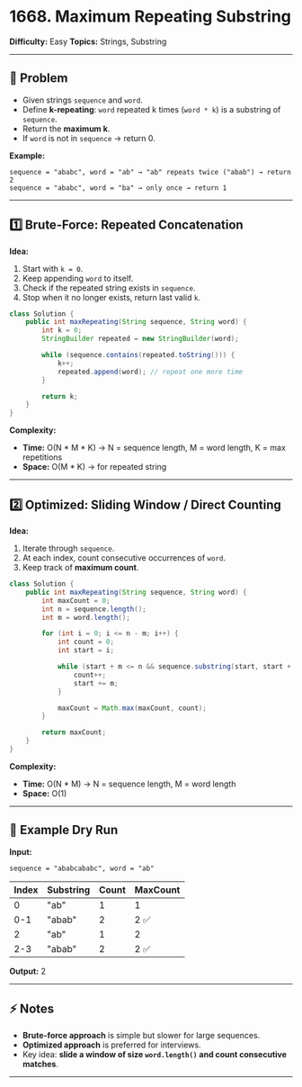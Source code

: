 
# 1668. Maximum Repeating Substring

**Difficulty:** Easy
**Topics:** Strings, Substring

---

## 🧠 Problem

* Given strings `sequence` and `word`.
* Define **k-repeating**: `word` repeated k times (`word * k`) is a substring of `sequence`.
* Return the **maximum k**.
* If `word` is not in `sequence` → return 0.

**Example:**

```
sequence = "ababc", word = "ab" → "ab" repeats twice ("abab") → return 2
sequence = "ababc", word = "ba" → only once → return 1
```

---

## 1️⃣ Brute-Force: Repeated Concatenation

**Idea:**

1. Start with `k = 0`.
2. Keep appending `word` to itself.
3. Check if the repeated string exists in `sequence`.
4. Stop when it no longer exists, return last valid `k`.

```java
class Solution {
    public int maxRepeating(String sequence, String word) {
        int k = 0;
        StringBuilder repeated = new StringBuilder(word);

        while (sequence.contains(repeated.toString())) {
            k++;
            repeated.append(word); // repeat one more time
        }

        return k;
    }
}
```

**Complexity:**

* **Time:** O(N * M * K) → N = sequence length, M = word length, K = max repetitions
* **Space:** O(M * K) → for repeated string

---

## 2️⃣ Optimized: Sliding Window / Direct Counting

**Idea:**

1. Iterate through `sequence`.
2. At each index, count consecutive occurrences of `word`.
3. Keep track of **maximum count**.

```java
class Solution {
    public int maxRepeating(String sequence, String word) {
        int maxCount = 0;
        int n = sequence.length();
        int m = word.length();

        for (int i = 0; i <= n - m; i++) {
            int count = 0;
            int start = i;

            while (start + m <= n && sequence.substring(start, start + m).equals(word)) {
                count++;
                start += m;
            }

            maxCount = Math.max(maxCount, count);
        }

        return maxCount;
    }
}
```

**Complexity:**

* **Time:** O(N * M) → N = sequence length, M = word length
* **Space:** O(1)

---

## 🔎 Example Dry Run

**Input:**

```
sequence = "ababcababc", word = "ab"
```

| Index | Substring | Count | MaxCount |
| ----- | --------- | ----- | -------- |
| 0     | "ab"      | 1     | 1        |
| 0-1   | "abab"    | 2     | 2 ✅      |
| 2     | "ab"      | 1     | 2        |
| 2-3   | "abab"    | 2     | 2 ✅      |

**Output:** 2

---

## ⚡ Notes

* **Brute-force approach** is simple but slower for large sequences.
* **Optimized approach** is preferred for interviews.
* Key idea: **slide a window of size `word.length()` and count consecutive matches**.

---

